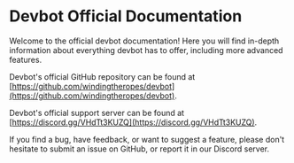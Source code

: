 # Devbot Official Documentation

Welcome to the official devbot documentation! Here you will find in-depth information about everything devbot has to offer, including more advanced features.&#x20;

Devbot's official GitHub repository can be found at [https://github.com/windingtheropes/devbot](https://github.com/windingtheropes/devbot).

Devbot's official support server can be found at [https://discord.gg/VHdTt3KUZQ](https://discord.gg/VHdTt3KUZQ).

If you find a bug, have feedback, or want to suggest a feature, please don't hesitate to submit an issue on GitHub, or report it in our Discord server.



